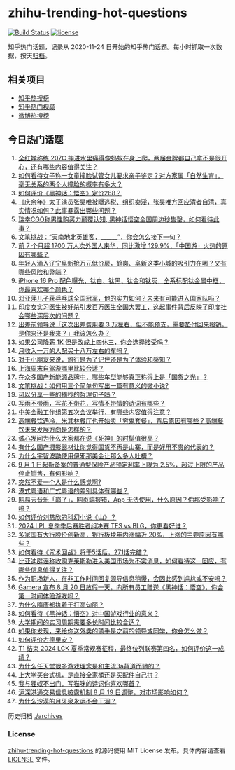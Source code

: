 # zhihu-trending-hot-questions

[![Build Status](https://github.com/justjavac/zhihu-trending-hot-questions/workflows/ci/badge.svg?branch=master)](https://github.com/justjavac/zhihu-trending-hot-questions/actions)
[![license](https://img.shields.io/github/license/justjavac/zhihu-trending-hot-questions)](https://github.com/justjavac/zhihu-trending-hot-questions/blob/master/LICENSE)

知乎热门话题，记录从 2020-11-24
日开始的知乎热门话题。每小时抓取一次数据，按天[归档](./archives)。

## 相关项目

- [知乎热搜榜](https://github.com/justjavac/zhihu-trending-top-search)
- [知乎热门视频](https://github.com/justjavac/zhihu-trending-hot-video)
- [微博热搜榜](https://github.com/justjavac/weibo-trending-hot-search)

## 今日热门话题

<!-- BEGIN -->
<!-- 最后更新时间 Tue Aug 20 2024 07:19:08 GMT+0800 (China Standard Time) -->

1. [全红婵称练 207C 摔进水里痛得像蚂蚁在身上爬，两届金牌都自己拿不是很开心，还有哪些内容值得关注？](https://www.zhihu.com/question/664682189)
1. [如何看待女子称一女童撞脸试管女儿要求亲子鉴定？对方家属「自然生育」，毫无关系的两个人撞脸的概率有多大？](https://www.zhihu.com/question/664715022)
1. [如何评价《黑神话：悟空》定价268？](https://www.zhihu.com/question/653844991)
1. [《庆余年》太子演员张昊唯被曝逃税、组织卖淫，张昊唯方回应清者自清，真实情况如何？此事暴露出哪些问题？](https://www.zhihu.com/question/664707683)
1. [瑞幸CGO称男性购买力颠覆认知, 黑神话悟空全国周边秒售罄，如何看待此事？](https://www.zhihu.com/question/664709630)
1. [文笔挑战：“天南地北英雄客，______”，你会怎么接下一句？](https://www.zhihu.com/question/664681315)
1. [前 7 个月超 1700 万人次外国人来华，同比激增 129.9%，「中国游」火热的原因有哪些？](https://www.zhihu.com/question/664709422)
1. [年轻人涌入辽宁阜新抢万元低价房，鹤岗、阜新这类小城的吸引力在哪？又有哪些风险和弊端？](https://www.zhihu.com/question/664688251)
1. [iPhone 16 Pro 配色曝光，钛白、钛黑、钛金和钛灰，全系标配钛金属中框，你最喜欢哪个颜色？](https://www.zhihu.com/question/664687980)
1. [邓亚萍儿子获乒乓球全国冠军，他的实力如何？未来有可能进入国家队吗？](https://www.zhihu.com/question/664517961)
1. [印度女实习医生被奸杀引发百万医生全国大罢工，这起事件背后反映了印度社会哪些深层次的问题？](https://www.zhihu.com/question/664619820)
1. [出差前领导说「这次出差费用要 3 万左右，但不能预支，需要垫付回来报销，是你来还是我来？」我该怎么办？](https://www.zhihu.com/question/664461577)
1. [如果公司降薪 1K 但是改成上四休三，你会选择接受吗？](https://www.zhihu.com/question/664699181)
1. [月收入一万的人配买十八万左右的车吗？](https://www.zhihu.com/question/664294712)
1. [对于小朋友来说，旅行是为了记住还是为了体验和感知？](https://www.zhihu.com/question/661237336)
1. [上海周末自驾游哪里比较合适？](https://www.zhihu.com/question/304597797)
1. [在众多国产新能源品牌中，哪些车型能够真正称得上是「国货之光」？](https://www.zhihu.com/question/664267345)
1. [文笔挑战：如何用三个简单句写出一篇有意义的微小说?](https://www.zhihu.com/question/664621103)
1. [可以分享一些的摘抄的哲理句子吗？](https://www.zhihu.com/question/664738634)
1. [写雨不带雨，写花不带花，写情不带情的诗词有哪些？](https://www.zhihu.com/question/660508539)
1. [中美金融工作组第五次会议举行，有哪些内容值得注意？](https://www.zhihu.com/question/664699515)
1. [高端餐饮遇冷，米其林餐厅也开始卖「穷鬼套餐」，背后原因有哪些？高端餐饮未来发展方向是怎样的？](https://www.zhihu.com/question/664688629)
1. [诚心发问为什么大家都在说《死神》的时髦值很高？](https://www.zhihu.com/question/664449191)
1. [有什么国产摄影器材让你觉得国货不再是山寨，而是好用不贵的代表的？](https://www.zhihu.com/question/663851151)
1. [为什么宇智波鼬使用伊邪那美会让那么多人吐槽？](https://www.zhihu.com/question/664687411)
1. [9 月 1 日起新备案的普通型保险产品预定利率上限为 2.5%，超过上限的产品停止销售，有何影响？](https://www.zhihu.com/question/664708441)
1. [突然不爱一个人是什么感觉啊?](https://www.zhihu.com/question/638503903)
1. [港式粤语和广式粤语的差别具体有哪些？](https://www.zhihu.com/question/20663233)
1. [网易云音乐「崩了」，网页端报错，App 无法使用，什么原因？你那受影响了吗？](https://www.zhihu.com/question/664706365)
1. [如何评价刘慈欣的科幻小说《山》？](https://www.zhihu.com/question/50935951)
1. [2024 LPL 夏季季后赛胜者组决赛 TES vs BLG，你更看好谁？](https://www.zhihu.com/question/664684873)
1. [多家国有大行股价创新高，银行板块年内涨幅近 20%，上涨的主要原因有哪些？](https://www.zhihu.com/question/664737608)
1. [如何看待《咒术回战》将于5话后，271话完结？](https://www.zhihu.com/question/664736577)
1. [比亚迪辟谣称收购克莱斯勒进入美国市场为不实消息，如何看待这一回应，有哪些信息值得关注？](https://www.zhihu.com/question/664436286)
1. [作为职场新人，在非工作时间回复领导信息稍慢，会因此感到尴尬或不安吗？](https://www.zhihu.com/question/662639554)
1. [Gamera 宣布 8 月 20 日放假一天，向所有员工赠送《黑神话：悟空》，你会第一时间体验游戏吗？](https://www.zhihu.com/question/664689552)
1. [为什么隋唐都执着于打高句丽？](https://www.zhihu.com/question/318582844)
1. [如何看待《黑神话：悟空》对中国游戏行业的意义？](https://www.zhihu.com/question/620752272)
1. [大学期间的实习周期需要多长时间比较合适？](https://www.zhihu.com/question/664332558)
1. [如果你发现，来给你送外卖的骑手是之前的领导或同学，你会怎么做？](https://www.zhihu.com/question/664536209)
1. [如何评价古德里安？](https://www.zhihu.com/question/28187118)
1. [T1 结束 2024 LCK 夏季常规赛征程，最终位列联赛第四名，如何评价这一成绩？](https://www.zhihu.com/question/664571909)
1. [为什么任天堂很多游戏理念是和主流3a背道而驰的？](https://www.zhihu.com/question/664572989)
1. [上大学买台式机，是直接全家桶还是买配件自己拼？](https://www.zhihu.com/question/659977331)
1. [我与狸奴不出门，写猫咪的诗词你喜欢哪首？](https://www.zhihu.com/question/664073023)
1. [沪深港通交易信息披露机制 8 月 19 日调整，对市场影响如何？](https://www.zhihu.com/question/664690906)
1. [为什么沙漠的月牙泉永远不会干涸？](https://www.zhihu.com/question/566771741)

<!-- END -->

历史归档 [./archives](./archives)

### License

[zhihu-trending-hot-questions](https://github.com/justjavac/zhihu-trending-hot-questions)
的源码使用 MIT License 发布。具体内容请查看 [LICENSE](./LICENSE) 文件。
